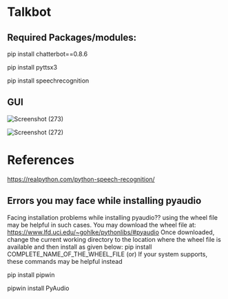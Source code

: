 # Talkbot

## Required Packages/modules:

  pip install chatterbot==0.8.6 

  pip install pyttsx3 

  pip install speechrecognition

## GUI
![Screenshot (273)](https://user-images.githubusercontent.com/31856332/119152004-888bd880-ba6d-11eb-9bab-8d1bd505dad0.png)

![Screenshot (272)](https://user-images.githubusercontent.com/31856332/119124629-7fd7da00-ba4e-11eb-82c3-0c43eca1226e.png)

# References

https://realpython.com/python-speech-recognition/

## Errors you may face while installing pyaudio

Facing installation problems while installing pyaudio??
using the wheel file may be helpful in such cases. You may download the wheel file at:
https://www.lfd.uci.edu/~gohlke/pythonlibs/#pyaudio
Once downloaded, change the current working directory to the location where
the wheel file is available and then install as given below:
pip install COMPLETE_NAME_OF_THE_WHEEL_FILE
(or)
If your system supports, these commands may be helpful instead

pip install pipwin

pipwin install PyAudio
